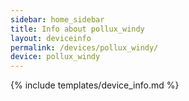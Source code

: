 ```yaml
---
sidebar: home_sidebar
title: Info about pollux_windy
layout: deviceinfo
permalink: /devices/pollux_windy/
device: pollux_windy
---
```

{% include templates/device_info.md %}
